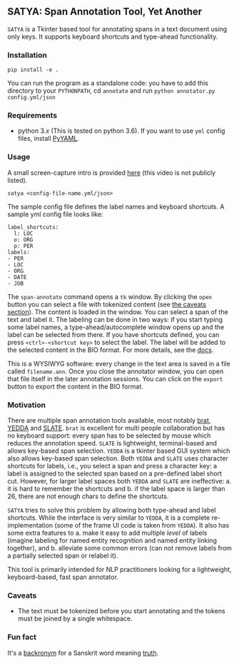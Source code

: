 ## SATYA: Span Annotation Tool, Yet Another

`SATYA` is a Tkinter based tool for annotating spans in a text document using only keys. It supports keyboard shortcuts and type-ahead functionality.

### Installation

```
pip install -e .
```
You can run the program as a standalone code: you have to add this directory to your `PYTHONPATH`, cd `annotate` and run `python annotator.py config.yml/json`

### Requirements

-  python 3.x (This is tested on python 3.6). If you want to use `yml` config files, install [PyYAML](https://pypi.org/project/PyYAML/).

### Usage

A small screen-capture intro is provided [here](https://youtu.be/50y_7i4x8u4) (this video is not publicly listed).

```
satya <config-file-name.yml/json>
```


The sample config file defines the label names and keyboard shortcuts. A sample yml config file looks like:

```
label_shortcuts:
  l: LOC
  o: ORG
  p: PER
labels:
- PER
- LOC
- ORG
- DATE
- JOB
```

The `span-annotate` command opens a `tk` window. By clicking the `open` button you can select a file with tokenized content (see [the caveats section](#caveats)). The content is loaded in the window. You can select a span of the text and label it. The labeling can be done in two ways: if you start typing some label names, a type-ahead/autocomplete window opens up and the label can be selected from there. If you have shortcuts defined, you can press `<ctrl>-<shortcut key>` to select the label. The label will be added to the selected content in the BIO format. For more details, see the [docs](docs/README.md).

This is a WYSIWYG software: every change in the text area is saved in a file called `filename.ann`. Once you close the annotator window, you can open that file itself in the later annotation sessions. You can click on the `export` button
to export the content in the BIO format.

### Motivation

There are multiple span annotation tools available, most notably [brat](https://brat.nlplab.org), [YEDDA](https://github.com/jiesutd/YEDDA) and [SLATE](http://jkk.name/slate/). `brat` is excellent for multi people collaboration but has no keyboard support: every span has to be selected by mouse which reduces the annotation speed. `SLATE` is lightweight, terminal-based and allows key-based span selection. `YEDDA` is a tkinter based GUI system which also allows key-based span selection. Both `YEDDA` and `SLATE` uses character shortcuts for labels, i.e., you select a span and press a character key: a label is assigned to the selected span based on a pre-defined label short cut. However, for larger label spaces both `YEDDA` and `SLATE` are ineffective: a. it is hard to remember the shortcuts and b. if the label space is larger than 26, there are not enough chars to define the shortcuts.

`SATYA` tries to solve this problem by allowing both type-ahead and label shortcuts. While the interface is very similar to `YEDDA`, it is a complete re-implementation (some of the frame UI code is taken from `YEDDA`). It also has some extra features to a. make it easy to add multiple _level_ of labels (imagine labeling for named entity recognition and named entity linking together), and b. alleviate some common errors (can not remove labels from a partially selected span or relabel it).

This tool is primarily intended for NLP practitioners looking for a lightweight, keyboard-based, fast span annotator.

### Caveats

-  The text must be tokenized before you start annotating and the tokens must be joined by a single whitespace.

### Fun fact
It's a [backronym](https://en.wikipedia.org/wiki/Backronym) for a Sanskrit word meaning [truth](https://en.wikipedia.org/wiki/Satya).
